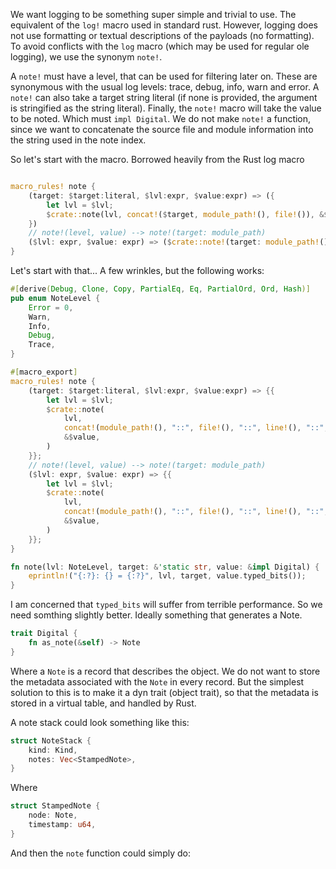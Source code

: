 We want logging to be something super simple and trivial to use.   The equivalent of the `log!` macro used in 
standard rust.  However, logging does not use formatting or textual descriptions of the payloads (no formatting).
To avoid conflicts with the `log` macro (which may be used for regular ole logging), we use the synonym `note!`.

A `note!` must have a level, that can be used for filtering later on.  These are 
synonymous with the usual log levels: trace, debug, info, warn and error.  A `note!` can also take a target
string literal (if none is provided, the argument is stringified as the string literal).  Finally, the `note!` 
macro will take the value to be noted.  Which must `impl Digital`.  We do not make `note!` a function, since
we want to concatenate the source file and module information into the string used in the note index.


So let's start with the macro.  Borrowed heavily from the Rust log macro

```rust

macro_rules! note {
    (target: $target:literal, $lvl:expr, $value:expr) => ({
        let lvl = $lvl;
        $crate::note(lvl, concat!($target, module_path!(), file!()), &$value)
    })
    // note!(level, value) --> note!(target: module_path)
    ($lvl: expr, $value: expr) => ($crate::note!(target: module_path!(), $lvl, $value))
}

```

Let's start with that...  A few wrinkles, but the following works:

```rust
#[derive(Debug, Clone, Copy, PartialEq, Eq, PartialOrd, Ord, Hash)]
pub enum NoteLevel {
    Error = 0,
    Warn,
    Info,
    Debug,
    Trace,
}

#[macro_export]
macro_rules! note {
    (target: $target:literal, $lvl:expr, $value:expr) => {{
        let lvl = $lvl;
        $crate::note(
            lvl,
            concat!(module_path!(), "::", file!(), "::", line!(), "::", column!(), "::", $target),
            &$value,
        )
    }};
    // note!(level, value) --> note!(target: module_path)
    ($lvl: expr, $value: expr) => {{
        let lvl = $lvl;
        $crate::note(
            lvl,
            concat!(module_path!(), "::", file!(), "::", line!(), "::", column!(), "::", stringify!($value)),
            &$value,
        )
    }};
}

fn note(lvl: NoteLevel, target: &'static str, value: &impl Digital) {
    eprintln!("{:?}: {} = {:?}", lvl, target, value.typed_bits());
}
```

I am concerned that `typed_bits` will suffer from terrible performance.  So we 
need somthing slightly better.  Ideally something that generates a Note.

```rust
trait Digital {
    fn as_note(&self) -> Note
}
```

Where a `Note` is a record that describes the object.  We do not want to store the
metadata associated with the `Note` in every record.  But the simplest solution to
this is to make it a dyn trait (object trait), so that the metadata is stored in a
virtual table, and handled by Rust.

A note stack could look something like this:

```rust
struct NoteStack {
    kind: Kind,
    notes: Vec<StampedNote>,
}
```

Where

```rust 
struct StampedNote {
    node: Note,
    timestamp: u64,
}
```

And then the `note` function could simply do:


